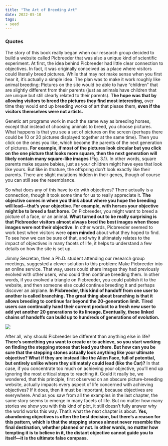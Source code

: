 ```yaml
---
title: "The Art of Breeding Art"
date: 2022-05-10
tags:
- seed
---
```


### Quotes
The story of this book really began when our research group decided to build a website called Picbreeder that was also a unique kind of scientific experiment. At first, the idea behind Picbreeder had little clear connection to objectives. In fact, it was originally conceived as a place where visitors could literally breed pictures. While that may not make sense when you first hear it, it’s actually a simple idea. The plan was to make it work roughly like animal breeding: Pictures on the site would be able to have “children” that are slightly different from their parents (just as animals have children that are unique but still clearly related to their parents). **The hope was that by allowing visitors to breed the pictures they find most interesting,** over time they would end up breeding works of art that please them, **even if the visitors themselves were not artists.**

Genetic art programs work in much the same way as breeding horses, except that instead of choosing animals to breed, you choose pictures. What happens is that you see a set of pictures on the screen (perhaps there could be 10 or 20 pictures displayed together at the same time). Then you click on the ones you like, which become the parents of the next generation of pictures. **For example, if most of the pictures look circular but you click on the one picture that looks more square, then the next generation will likely contain many square-like images** (Fig. 3.1). In other words, square parents make square babies, just as your children might have eyes that look like yours. But like in #nature, the offspring don’t look exactly like their parents. There are slight mutations hidden in their genes, though of course you can still see the resemblance.

So what does any of this have to do with objectives? There actually is a connection, though it took some time for us to really appreciate it. **The objective comes in when you think about where you hope the breeding will lead—that’s your objective. For example, with horses your objective might be to breed a fast horse**. On Picbreeder, you might want to breed a picture of a face, or an animal. **What turned out to be really surprising is that Picbreeder visitors almost always bred the best images when those images were not their objective**. In other words, Picbreeder seemed to work best when visitors were **open minded** about what they hoped to find. To see how we can be sure of that, and why it ultimately relates to the impact of objectives in many facets of life, it helps to understand a few details on how the site is set up.

Jimmy Secretan, then a Ph.D. student attending our research group meetings, suggested a clever solution to this problem: Make Picbreeder into an online service. That way, users could share images they had previously evolved with other users, who could then continue breeding them. In other words, if you evolved a triangle on Picbreeder, you could publish it to the website, and then someone else could continue breeding it and perhaps discover an airplane. **In Picbreeder, this kind of handoff from one user to another is called branching. The great thing about branching is that it allows breeding to continue far beyond the 20-generation limit.** **Tired users can continually hand their current product to a fresh new user to add yet another 20 generations to its lineage. Eventually, these linked chains of handoffs can build up to hundreds of generations of evolution.**

![](quartz/content/images/Pasted%20image%2020220510143503.png)

After all, why should Picbreeder be different than anything else in life? **There’s something you want to create or to achieve, so you start working on finding the stepping stones that lead you there. But how can you be sure that the stepping stones actually look anything like your ultimate objective? What if they are instead like the Alien Face, full of potential, but entirely unlike where they ultimately could lead (like the Car)?** In that case, if you concentrate too much on achieving your objective, you’ll end up ignoring the most critical steps to reaching it. Could it really be, we wondered, that this principle, first observed on an obscure picture-breeding website, actually impacts every aspect of life concerned with achieving objectives? If it does, then it must be important, because objectives are everywhere. And as you saw from all the examples in the last chapter, the same story seems to emerge in many facets of life. But no matter how many stories we show you with this kind of plot, it still doesn’t fully answer why the world works this way. That’s what the next chapter is about. **Yes, abandoning objectives is often the best decision, but there’s a reason for this pattern, which is that the stepping stones almost never resemble the final destination, whether planned or not. In other words, no matter how tempting it is to believe in it, the distant objective cannot guide you to itself—it is the ultimate false compass.**





